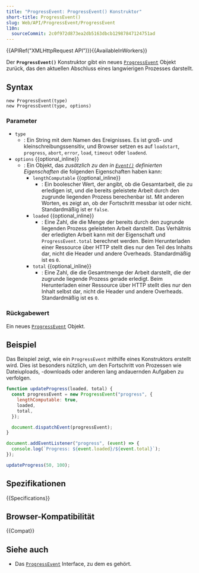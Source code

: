 ```yaml
---
title: "ProgressEvent: ProgressEvent() Konstruktor"
short-title: ProgressEvent()
slug: Web/API/ProgressEvent/ProgressEvent
l10n:
  sourceCommit: 2c0f972d873ea2db5163dbcb12987847124751ad
---
```


{{APIRef("XMLHttpRequest API")}}{{AvailableInWorkers}}

Der **`ProgressEvent()`** Konstruktor gibt ein neues [`ProgressEvent`](/de/docs/Web/API/ProgressEvent) Objekt zurück, das den aktuellen Abschluss eines langwierigen Prozesses darstellt.

## Syntax

```js-nolint
new ProgressEvent(type)
new ProgressEvent(type, options)
```

### Parameter

- `type`
  - : Ein String mit dem Namen des Ereignisses.
    Es ist groß- und kleinschreibungssensitiv, und Browser setzen es auf `loadstart`, `progress`, `abort`, `error`, `load`, `timeout` oder `loadend`.
- `options` {{optional_inline}}
  - : Ein Objekt, das _zusätzlich zu den in [`Event()`](/de/docs/Web/API/Event/Event) definierten Eigenschaften_ die folgenden Eigenschaften haben kann:
    - `lengthComputable` {{optional_inline}}
      - : Ein boolescher Wert, der angibt, ob die Gesamtarbeit, die zu erledigen ist, und die
        bereits geleistete Arbeit durch den zugrunde liegenden Prozess berechenbar ist. Mit anderen Worten,
        es zeigt an, ob der Fortschritt messbar ist oder nicht. Standardmäßig ist er `false`.
    - `loaded` {{optional_inline}}
      - : Eine Zahl, die die Menge der bereits
        durch den zugrunde liegenden Prozess geleisteten Arbeit darstellt. Das Verhältnis der erledigten Arbeit kann mit der
        Eigenschaft und `ProgressEvent.total` berechnet werden. Beim Herunterladen einer Ressource über HTTP
        stellt dies nur den Teil des Inhalts dar, nicht die Header und andere Overheads. Standardmäßig ist es `0`.
    - `total` {{optional_inline}}
      - : Eine Zahl, die die Gesamtmenge der Arbeit darstellt, die der
        zugrunde liegende Prozess gerade erledigt. Beim Herunterladen einer Ressource über
        HTTP stellt dies nur den Inhalt selbst dar, nicht die Header und andere Overheads. Standardmäßig ist es `0`.

### Rückgabewert

Ein neues [`ProgressEvent`](/de/docs/Web/API/ProgressEvent) Objekt.

## Beispiel

Das Beispiel zeigt, wie ein `ProgressEvent` mithilfe eines Konstruktors erstellt wird. Dies ist besonders nützlich, um den Fortschritt von Prozessen wie Dateiuploads, -downloads oder anderen lang andauernden Aufgaben zu verfolgen.

```js
function updateProgress(loaded, total) {
  const progressEvent = new ProgressEvent("progress", {
    lengthComputable: true,
    loaded,
    total,
  });

  document.dispatchEvent(progressEvent);
}

document.addEventListener("progress", (event) => {
  console.log(`Progress: ${event.loaded}/${event.total}`);
});

updateProgress(50, 100);
```

## Spezifikationen

{{Specifications}}

## Browser-Kompatibilität

{{Compat}}

## Siehe auch

- Das [`ProgressEvent`](/de/docs/Web/API/ProgressEvent) Interface, zu dem es gehört.
